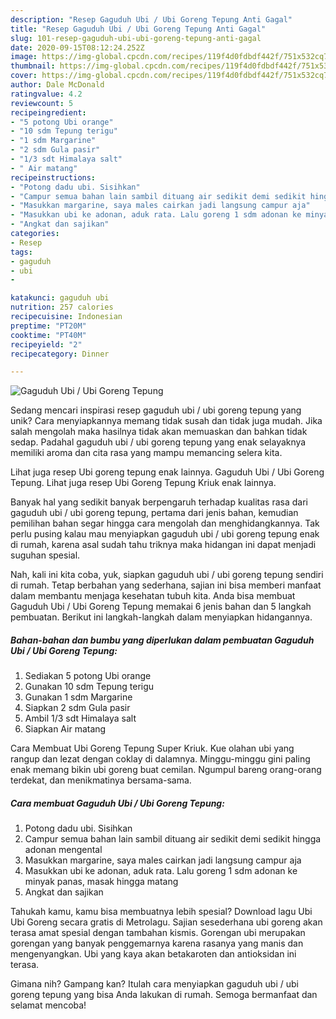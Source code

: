 ```yaml
---
description: "Resep Gaguduh Ubi / Ubi Goreng Tepung Anti Gagal"
title: "Resep Gaguduh Ubi / Ubi Goreng Tepung Anti Gagal"
slug: 101-resep-gaguduh-ubi-ubi-goreng-tepung-anti-gagal
date: 2020-09-15T08:12:24.252Z
image: https://img-global.cpcdn.com/recipes/119f4d0fdbdf442f/751x532cq70/gaguduh-ubi-ubi-goreng-tepung-foto-resep-utama.jpg
thumbnail: https://img-global.cpcdn.com/recipes/119f4d0fdbdf442f/751x532cq70/gaguduh-ubi-ubi-goreng-tepung-foto-resep-utama.jpg
cover: https://img-global.cpcdn.com/recipes/119f4d0fdbdf442f/751x532cq70/gaguduh-ubi-ubi-goreng-tepung-foto-resep-utama.jpg
author: Dale McDonald
ratingvalue: 4.2
reviewcount: 5
recipeingredient:
- "5 potong Ubi orange"
- "10 sdm Tepung terigu"
- "1 sdm Margarine"
- "2 sdm Gula pasir"
- "1/3 sdt Himalaya salt"
- " Air matang"
recipeinstructions:
- "Potong dadu ubi. Sisihkan"
- "Campur semua bahan lain sambil dituang air sedikit demi sedikit hingga adonan mengental"
- "Masukkan margarine, saya males cairkan jadi langsung campur aja"
- "Masukkan ubi ke adonan, aduk rata. Lalu goreng 1 sdm adonan ke minyak panas, masak hingga matang"
- "Angkat dan sajikan"
categories:
- Resep
tags:
- gaguduh
- ubi
- 

katakunci: gaguduh ubi  
nutrition: 257 calories
recipecuisine: Indonesian
preptime: "PT20M"
cooktime: "PT40M"
recipeyield: "2"
recipecategory: Dinner

---
```



![Gaguduh Ubi / Ubi Goreng Tepung](https://img-global.cpcdn.com/recipes/119f4d0fdbdf442f/751x532cq70/gaguduh-ubi-ubi-goreng-tepung-foto-resep-utama.jpg)

Sedang mencari inspirasi resep gaguduh ubi / ubi goreng tepung yang unik? Cara menyiapkannya memang tidak susah dan tidak juga mudah. Jika salah mengolah maka hasilnya tidak akan memuaskan dan bahkan tidak sedap. Padahal gaguduh ubi / ubi goreng tepung yang enak selayaknya memiliki aroma dan cita rasa yang mampu memancing selera kita.

Lihat juga resep Ubi goreng tepung enak lainnya. Gaguduh Ubi / Ubi Goreng Tepung. Lihat juga resep Ubi Goreng Tepung Kriuk enak lainnya.

Banyak hal yang sedikit banyak berpengaruh terhadap kualitas rasa dari gaguduh ubi / ubi goreng tepung, pertama dari jenis bahan, kemudian pemilihan bahan segar hingga cara mengolah dan menghidangkannya. Tak perlu pusing kalau mau menyiapkan gaguduh ubi / ubi goreng tepung enak di rumah, karena asal sudah tahu triknya maka hidangan ini dapat menjadi suguhan spesial.


Nah, kali ini kita coba, yuk, siapkan gaguduh ubi / ubi goreng tepung sendiri di rumah. Tetap berbahan yang sederhana, sajian ini bisa memberi manfaat dalam membantu menjaga kesehatan tubuh kita. Anda bisa membuat Gaguduh Ubi / Ubi Goreng Tepung memakai 6 jenis bahan dan 5 langkah pembuatan. Berikut ini langkah-langkah dalam menyiapkan hidangannya.

<!--inarticleads1-->

##### Bahan-bahan dan bumbu yang diperlukan dalam pembuatan Gaguduh Ubi / Ubi Goreng Tepung:

1. Sediakan 5 potong Ubi orange
1. Gunakan 10 sdm Tepung terigu
1. Gunakan 1 sdm Margarine
1. Siapkan 2 sdm Gula pasir
1. Ambil 1/3 sdt Himalaya salt
1. Siapkan  Air matang


Cara Membuat Ubi Goreng Tepung Super Kriuk. Kue olahan ubi yang rangup dan lezat dengan coklay di dalamnya. Minggu-minggu gini paling enak memang bikin ubi goreng buat cemilan. Ngumpul bareng orang-orang terdekat, dan menikmatinya bersama-sama. 

<!--inarticleads2-->

##### Cara membuat Gaguduh Ubi / Ubi Goreng Tepung:

1. Potong dadu ubi. Sisihkan
1. Campur semua bahan lain sambil dituang air sedikit demi sedikit hingga adonan mengental
1. Masukkan margarine, saya males cairkan jadi langsung campur aja
1. Masukkan ubi ke adonan, aduk rata. Lalu goreng 1 sdm adonan ke minyak panas, masak hingga matang
1. Angkat dan sajikan


Tahukah kamu, kamu bisa membuatnya lebih spesial? Download lagu Ubi Ubi Goreng secara gratis di Metrolagu. Sajian sesederhana ubi goreng akan terasa amat spesial dengan tambahan kismis. Gorengan ubi merupakan gorengan yang banyak penggemarnya karena rasanya yang manis dan mengenyangkan. Ubi yang kaya akan betakaroten dan antioksidan ini terasa. 

Gimana nih? Gampang kan? Itulah cara menyiapkan gaguduh ubi / ubi goreng tepung yang bisa Anda lakukan di rumah. Semoga bermanfaat dan selamat mencoba!
